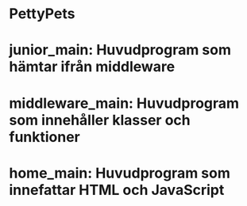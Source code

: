 # PettyPets

# junior_main: Huvudprogram som hämtar ifrån middleware
# middleware_main: Huvudprogram som innehåller klasser och funktioner
# home_main: Huvudprogram som innefattar HTML och JavaScript
